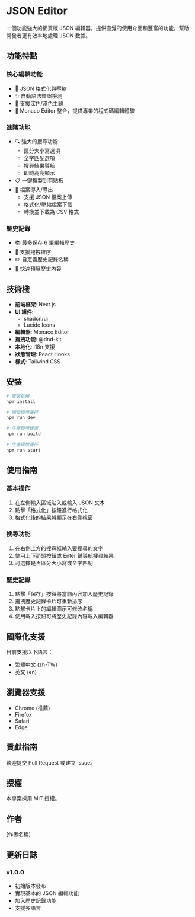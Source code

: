 # JSON Editor

一個功能強大的網頁版 JSON 編輯器，提供直覺的使用介面和豐富的功能，幫助開發者更有效率地處理 JSON 數據。

## 功能特點

### 核心編輯功能

- 🔄 JSON 格式化與壓縮
- ✨ 自動語法錯誤檢測
- 🎨 支援深色/淺色主題
- 📝 Monaco Editor 整合，提供專業的程式碼編輯體驗

### 進階功能

- 🔍 強大的搜尋功能
  - 區分大小寫選項
  - 全字匹配選項
  - 搜尋結果導航
  - 即時高亮顯示
- 📋 一鍵複製到剪貼板
- 💾 檔案導入/導出
  - 支援 JSON 檔案上傳
  - 格式化/壓縮檔案下載
  - 轉換並下載為 CSV 格式

### 歷史記錄

- 📚 最多保存 6 筆編輯歷史
- 🔄 支援拖拽排序
- ✏️ 自定義歷史記錄名稱
- 👀 快速預覽歷史內容

## 技術棧

- **前端框架**: Next.js
- **UI 組件**:
  - shadcn/ui
  - Lucide Icons
- **編輯器**: Monaco Editor
- **拖拽功能**: @dnd-kit
- **本地化**: i18n 支援
- **狀態管理**: React Hooks
- **樣式**: Tailwind CSS

## 安裝

```bash
# 安裝依賴
npm install

# 開發環境運行
npm run dev

# 生產環境建置
npm run build

# 生產環境運行
npm run start
```

## 使用指南

### 基本操作

1. 在左側輸入區域貼入或輸入 JSON 文本
2. 點擊「格式化」按鈕進行格式化
3. 格式化後的結果將顯示在右側視窗

### 搜尋功能

1. 在右側上方的搜尋框輸入要搜尋的文字
2. 使用上下箭頭按鈕或 Enter 鍵導航搜尋結果
3. 可選擇是否區分大小寫或全字匹配

### 歷史記錄

1. 點擊「保存」按鈕將當前內容加入歷史記錄
2. 拖拽歷史記錄卡片可重新排序
3. 點擊卡片上的編輯圖示可修改名稱
4. 使用載入按鈕可將歷史記錄內容載入編輯器

## 國際化支援

目前支援以下語言：

- 繁體中文 (zh-TW)
- 英文 (en)

## 瀏覽器支援

- Chrome (推薦)
- Firefox
- Safari
- Edge

## 貢獻指南

歡迎提交 Pull Request 或建立 Issue。

## 授權

本專案採用 MIT 授權。

## 作者

[作者名稱]

## 更新日誌

### v1.0.0

- 初始版本發布
- 實現基本的 JSON 編輯功能
- 加入歷史記錄功能
- 支援多語言
